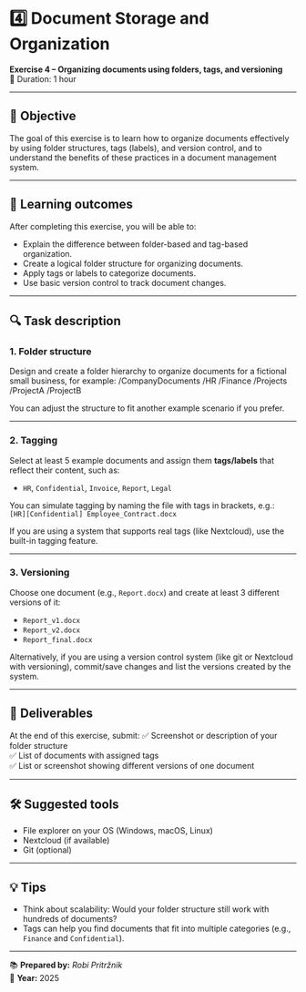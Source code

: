 # 4️⃣ Document Storage and Organization

**Exercise 4 – Organizing documents using folders, tags, and versioning**  
📅 Duration: 1 hour

---

## 🎯 Objective

The goal of this exercise is to learn how to organize documents effectively by using folder structures, tags (labels), and version control, and to understand the benefits of these practices in a document management system.

---

## 📝 Learning outcomes

After completing this exercise, you will be able to:
- Explain the difference between folder-based and tag-based organization.
- Create a logical folder structure for organizing documents.
- Apply tags or labels to categorize documents.
- Use basic version control to track document changes.

---

## 🔍 Task description

### 1. **Folder structure**
Design and create a folder hierarchy to organize documents for a fictional small business, for example:
/CompanyDocuments
/HR
/Finance
/Projects
/ProjectA
/ProjectB

You can adjust the structure to fit another example scenario if you prefer.

---

### 2. **Tagging**
Select at least 5 example documents and assign them **tags/labels** that reflect their content, such as:
- `HR`, `Confidential`, `Invoice`, `Report`, `Legal`

You can simulate tagging by naming the file with tags in brackets, e.g.:  
`[HR][Confidential] Employee_Contract.docx`

If you are using a system that supports real tags (like Nextcloud), use the built-in tagging feature.

---

### 3. **Versioning**
Choose one document (e.g., `Report.docx`) and create at least 3 different versions of it:
- `Report_v1.docx`
- `Report_v2.docx`
- `Report_final.docx`

Alternatively, if you are using a version control system (like git or Nextcloud with versioning), commit/save changes and list the versions created by the system.

---

## 📄 Deliverables

At the end of this exercise, submit:
✅ Screenshot or description of your folder structure  
✅ List of documents with assigned tags  
✅ List or screenshot showing different versions of one document

---

## 🛠️ Suggested tools

- File explorer on your OS (Windows, macOS, Linux)
- Nextcloud (if available)
- Git (optional)

---

## 💡 Tips

- Think about scalability: Would your folder structure still work with hundreds of documents?
- Tags can help you find documents that fit into multiple categories (e.g., `Finance` and `Confidential`).

---

📚 **Prepared by:** *Robi Pritržnik*  
📅 **Year:** 2025